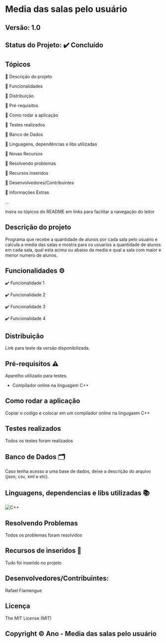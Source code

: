 # Media das salas pelo usuário
## Versão: 1.0 
## Status do Projeto: ✔️ Concluído

## Tópicos
🔹 Descrição do projeto 

🔹 Funcionalidades

🔹 Distribuição

🔹 Pré-requisitos

🔹 Como rodar a aplicação

🔹 Testes realizados

🔹 Banco de Dados

🔹 Linguagens, dependências e libs utilizadas

🔹 Novas Recursos

🔹 Resolvendo problemas

🔹 Recursos inseridos 

🔹 Desenvolvedores/Contribuintes

🔹 Informações Extras


...

Insira os tópicos do README em links para facilitar a navegação do leitor

## Descrição do projeto
Programa que recebe a quantidade de alunos por cada sala pelo usuario e calcula a media das salas e mostra para os usuarios a quantidade de alunos em cada sala, qual esta acima ou abaixo da media e qual a sala com maior e menor numero de alunos.

## Funcionalidades ⚙️
✔️ Funcionalidade 1

✔️ Funcionalidade 2

✔️ Funcionalidade 3

✔️ Funcionalidade 4

## Distribuição
Link para teste da versão disponibilizada.

## Pré-requisitos ⚠️    
Aparelho utilizado para testes.
- Compilador online na linguagem C++

## Como rodar a aplicação 
Copiar o codigo e colocar em um compilador online na lingugaem C++

## Testes realizados
Todos os testes foram realizados

## Banco de Dados 🗂️
Caso tenha acesso a uma base de dados, deixe a descrição do arquivo (json, csv, xml e etc).

## Linguagens, dependencias e libs utilizadas 📚
![C++](https://img.shields.io/badge/C%2B%2B-00599C?style=for-the-badge&logo=c%2B%2B&logoColor=white)



## Resolvendo Problemas 
Todos os problemas foram resolvidos

## Recursos de inseridos 🧰
Tudo foi inserido no  projeto

## Desenvolvedores/Contribuintes:
Rafael Fiamengue

## Licença
The MIT License (MIT)

## Copyright ©️ Ano -  Media das salas pelo usuário
